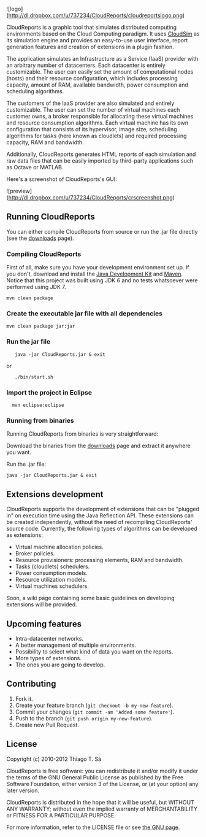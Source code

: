 ![logo] (http://dl.dropbox.com/u/737234/CloudReports/cloudreportslogo.png)

CloudReports is a graphic tool that simulates distributed computing environments based
on the Cloud Computing paradigm. It uses [CloudSim][cloudsim] as its simulation
engine and provides an easy-to-use user interface, report generation features and
creation of extensions in a plugin fashion.

The application simulates an Infrastructure as a Service (IaaS) provider with an 
arbitrary number of datacenters. Each datacenter is entirely customizable. The user
can easily set the amount of computational nodes (hosts) and their resource configuration,
which includes processing capacity, amount of RAM, available bandwidth, power consumption
and scheduling algorithms.

The customers of the IaaS provider are also simulated and entirely customizable. The user
can set the number of virtual machines each customer owns, a broker responsible for allocating
these virtual machines and resource consumption algorithms. Each virtual machine has its own
configuration that consists of its hypervisor, image size, scheduling algorithms for
tasks (here known as cloudlets) and required processing capacity, RAM and bandwidth.

Additionally, CloudReports generates HTML reports of each simulation and raw data files that
can be easily imported by third-party applications such as Octave or MATLAB.

Here's a screenshot of CloudReports's GUI:

![preview] (http://dl.dropbox.com/u/737234/CloudReports/crscreenshot.png)


## Running CloudReports

You can either compile CloudReports from source or run the .jar file directly (see the
[downloads][downloadspage] page).

### Compiling CloudReports

First of all, make sure you have your development environment set up. If you don't,
download and install the [Java Development Kit][jdk] and [Maven][maven]. Notice that this project was built using JDK 6 and no tests whatsoever were performed using JDK 7.

```
mvn clean package
```

### Create the executable jar file with all dependencies

```
mvn clean package jar:jar
```

### Run the jar file
```
   java -jar CloudReports.jar & exit
```

or

```
   ./bin/start.sh
```

### Import the project in Eclipse

```
  mvn eclipse:eclipse
```


### Running from binaries

Running CloudReports from binaries is very straightforward:

Download the binaries from the [downloads][downloadspage] page and extract it anywhere you want.

Run the .jar file:

    java -jar CloudReports.jar & exit


## Extensions development

CloudReports supports the development of extensions that can be "plugged in" on execution time using
the Java Reflection API. These extensions can be created independently, without the need of recompiling 
CloudReports' source code. Currently, the following types of algorithms can be developed as extensions:

- Virtual machine allocation policies.
- Broker policies.
- Resource provisioners: processing elements, RAM and bandwidth.
- Tasks (cloudlets) schedulers.
- Power consumption models.
- Resource utilization models.
- Virtual machines schedulers.

Soon, a wiki page containing some basic guidelines on developing extensions will be provided.

## Upcoming features

- Intra-datacenter networks.
- A better management of multiple environments.
- Possibility to select what kind of data you want on the reports.
- More types of extensions.
- The ones you are going to develop.

## Contributing

1. Fork it.
2. Create your feature branch (`git checkout -b my-new-feature`).
3. Commit your changes (`git commit -am 'Added some feature'`).
4. Push to the branch (`git push origin my-new-feature`).
5. Create new Pull Request.

## License

Copyright (c) 2010-2012 Thiago T. Sá

CloudReports is free software: you can redistribute it and/or modify
it under the terms of the GNU General Public License as published by
the Free Software Foundation, either version 3 of the License, or
(at your option) any later version.

CloudReports is distributed in the hope that it will be useful,
but WITHOUT ANY WARRANTY; without even the implied warranty of
MERCHANTABILITY or FITNESS FOR A PARTICULAR PURPOSE.

For more information, refer to the LICENSE file or see [the GNU page][gnu].

[cloudsim]: http://www.cloudbus.org/cloudsim/
[downloadspage]: https://github.com/alessandroleite/CloudReports/downloads
[netbeans]:http://netbeans.org/
[eclipse]: http://www.eclipse.org/
[jdk]: http://www.oracle.com/technetwork/java/javase/downloads/index.html
[ant]:http://ant.apache.org/
[maven]: http://maven.apache.org/
[gnu]: http://www.gnu.org/licenses


